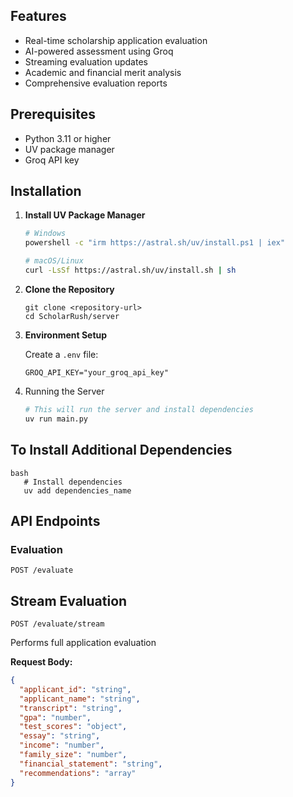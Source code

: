 ## Features

- Real-time scholarship application evaluation
- AI-powered assessment using Groq
- Streaming evaluation updates
- Academic and financial merit analysis
- Comprehensive evaluation reports

## Prerequisites

- Python 3.11 or higher
- UV package manager
- Groq API key

## Installation

1. **Install UV Package Manager**

   ```bash
   # Windows
   powershell -c "irm https://astral.sh/uv/install.ps1 | iex"

   # macOS/Linux
   curl -LsSf https://astral.sh/uv/install.sh | sh
   ```

2. **Clone the Repository**

   ```
   git clone <repository-url>
   cd ScholarRush/server
   ```

3. **Environment Setup**

   Create a `.env` file:

   ```env
   GROQ_API_KEY="your_groq_api_key"
   ```

4. Running the Server

   ```bash
   # This will run the server and install dependencies
   uv run main.py
   ```

## To Install Additional Dependencies

```
bash
   # Install dependencies
   uv add dependencies_name
```

## API Endpoints

### Evaluation

```http
POST /evaluate
```

## Stream Evaluation

```http
POST /evaluate/stream
```

Performs full application evaluation

**Request Body:**

```json
{
  "applicant_id": "string",
  "applicant_name": "string",
  "transcript": "string",
  "gpa": "number",
  "test_scores": "object",
  "essay": "string",
  "income": "number",
  "family_size": "number",
  "financial_statement": "string",
  "recommendations": "array"
}
```
